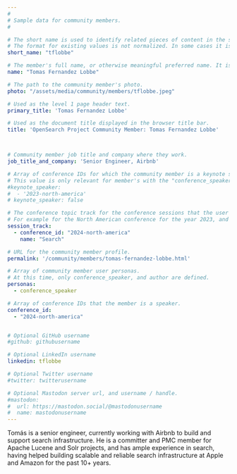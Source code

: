 ```yaml
---
#
# Sample data for community members.
#

# The short name is used to identify related pieces of content in the site. For example it is used in the "authors" array of blog posts, and it is used in the "presenters" array for OpenSearch Conference sessions to identify who is speaking.
# The format for existing values is not normalized. In some cases it is "first-initial-of-first-name" + "last-name", or matching a GitHub username, or something all together random. What is important is that it is unique within the system.
short_name: "tflobbe"

# The member's full name, or otherwise meaningful preferred name. It is used in the templates for presenting content authors as well as the name of conference speakers.
name: "Tomas Fernandez Lobbe"

# The path to the community member's photo.
photo: "/assets/media/community/members/tflobbe.jpeg"

# Used as the level 1 page header text.
primary_title: 'Tomas Fernandez Lobbe'

# Used as the document title displayed in the browser title bar.
title: 'OpenSearch Project Community Member: Tomas Fernandez Lobbe'



# Community member job title and company where they work.
job_title_and_company: 'Senior Engineer, Airbnb'

# Array of conference IDs for which the community member is a keynote speaker, if any, or boolean false otherwise.
# This value is only relevant for member's with the "conference_speaker" user persona.
#keynote_speaker:
#  - '2023-north-america'
# keynote_speaker: false

# The conference topic track for the conference sessions that the user is a speaker. These are shaped as an array of value pairs mapping conference ID and name. 
# For example for the North American conference for the year 2023, and the "Community" track:
session_track: 
  - conference_id: "2024-north-america"
    name: "Search"

# URL for the community member profile.
permalink: '/community/members/tomas-fernandez-lobbe.html'

# Array of community member user personas.
# At this time, only conference_speaker, and author are defined.
personas:
  - conference_speaker

# Array of conference IDs that the member is a speaker.
conference_id:
  - "2024-north-america"


# Optional GitHub username
#github: githubusername

# Optional LinkedIn username
linkedin: tflobbe

# Optional Twitter username
#twitter: twitterusername

# Optional Mastodon server url, and username / handle.
#mastodon:
#  url: https://mastodon.social/@mastodonusername
#  name: mastodonusername
---
```

Tomás is a senior engineer, currently working with Airbnb to build and support search infrastructure. He is a committer and PMC member for Apache Lucene and Solr projects, and has ample experience in search, having helped building scalable and reliable search infrastructure at Apple and Amazon for the past 10+ years.

